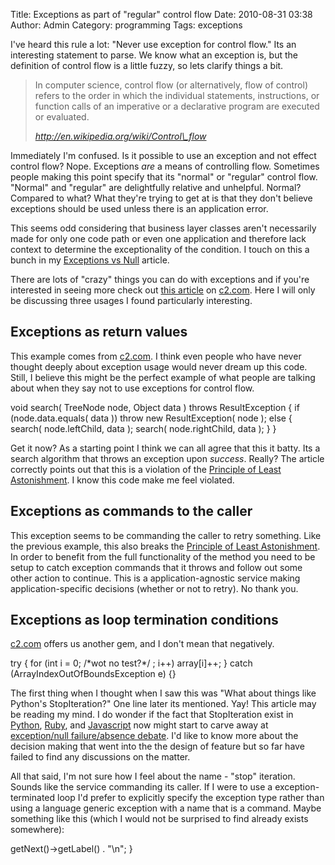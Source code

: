 Title: Exceptions as part of "regular" control flow
Date: 2010-08-31 03:38
Author: Admin
Category: programming
Tags: exceptions

I've heard this rule a lot: "Never use exception for control flow." Its
an interesting statement to parse. We know what an exception is, but the
definition of control flow is a little fuzzy, so lets clarify things a
bit.

> In computer science, control flow (or alternatively, flow of control)
> refers to the order in which the individual statements, instructions,
> or function calls of an imperative or a declarative program are
> executed or evaluated.
>
> <cite><a href="http://en.wikipedia.org/wiki/Control\_flow">http://en.wikipedia.org/wiki/Control\_flow</a></cite>

Immediately I'm confused. Is it possible to use an exception and not
effect control flow? Nope. Exceptions *are* a means of controlling flow.
Sometimes people making this point specify that its "normal" or
"regular" control flow. "Normal" and "regular" are delightfully relative
and unhelpful. Normal? Compared to what? What they're trying to get at
is that they don't believe exceptions should be used unless there is an
application error.

This seems odd considering that business layer classes aren't
necessarily made for only one code path or even one application and
therefore lack context to determine the exceptionality of the condition.
I touch on this a bunch in my 
[Exceptions vs Null](|filename|/articles/exceptions-vs-null.md) article.

There are lots of "crazy" things you can do with exceptions and if
you're interested in seeing more check out [this article][] on
[c2.com][]. Here I will only be discussing three usages I found
particularly interesting.

## Exceptions as return values

This example comes from [c2.com][]. I think even people who have never
thought deeply about exception usage would never dream up this code.
Still, I believe this might be the perfect example of what people are
talking about when they say not to use exceptions for control flow.

<div class="code java" markdown="1">
    void search( TreeNode node, Object data ) throws ResultException {
        if (node.data.equals( data ))
            throw new ResultException( node );
        else {
            search( node.leftChild, data );
            search( node.rightChild, data );
        }
    }
</div>

Get it now? As a starting point I think we can all agree that this it
batty. Its a search algorithm that throws an exception upon *success*.
Really? The article correctly points out that this is a violation of the
[Principle of Least Astonishment][]. I know this code make me feel
violated.

## Exceptions as commands to the caller

<div class="code php" markdown="1">
    <?} catch(MyService_Exception_CouldNotBeReached $e) {
        throw new MyOtherService_Exception_Retry("Couldn't reach my service, retry!");
    }
</div>

This exception seems to be commanding the caller to retry something.
Like the previous example, this also breaks the [Principle of Least
Astonishment][]. In order to benefit from the full functionality of the
method you need to be setup to catch exception commands that it throws
and follow out some other action to continue. This is a
application-agnostic service making application-specific decisions
(whether or not to retry). No thank you.

## Exceptions as loop termination conditions

[c2.com][] offers us another gem, and I don't mean that negatively.

<div class="code java" markdown="1">
    try {
        for (int i = 0; /*wot no test?*/ ; i++)
            array[i]++;
    } catch (ArrayIndexOutOfBoundsException e) {}
</div>

The first thing when I thought when I saw this was "What about things
like Python's StopIteration?" One line later its mentioned. Yay! This
article may be reading my mind. I do wonder if the fact that
StopIteration exist in [Python][], [Ruby][], and [Javascript][] now
might start to carve away at [exception/null failure/absence debate](|filename|/articles/exceptions-vs-null.md).
I'd like to know more about the decision making that went into the the
design of feature but so far have failed to find any discussions on the
matter.

All that said, I'm not sure how I feel about the name - "stop"
iteration. Sounds like the service commanding its caller. If I were to
use a exception-terminated loop I'd prefer to explicitly specify the
exception type rather than using a language generic exception with a
name that is a command. Maybe something like this (which I would not be
surprised to find already exists somewhere):

<div class="code php" markdown="1">
    <?} until(RecordNotFoundException $e) {
        print $recordSet->getNext()->getLabel() . "\n";
    }
</div>

[http://en.wikipedia.org/wiki/Control\_flow]: http://en.wikipedia.org/wiki/Control_flow
[Exceptions vs Null]: http://blog.bywires.com/2010/08/exceptions-vs-null.html
[this article]: http://c2.com/cgi/wiki?DontUseExceptionsForFlowControl
[c2.com]: http://c2.com/
[Principle of Least Astonishment]: http://c2.com/cgi/wiki?PrincipleOfLeastAstonishment
[Python]: http://docs.python.org/library/exceptions.html#exceptions.StopIteration
[Ruby]: http://books.google.com/books?id=jcUbTcr5XWwC&pg=PA138&lpg=PA138&dq=stopiteration+in+ruby&source=bl&ots=fHIjsb4sdD&sig=6TYYoWQX9zw-un9WPZMa4qk-UrA&hl=en&ei=1-N6TOefCIaKlwfT7bSzCg&sa=X&oi=book_result&ct=result&resnum=8&ved=0CDsQ6AEwBw#v=onepage&q=stopiteration%20in%20ruby&f=false
[Javascript]: https://developer.mozilla.org/en/JavaScript/Guide/Iterators_and_Generators
